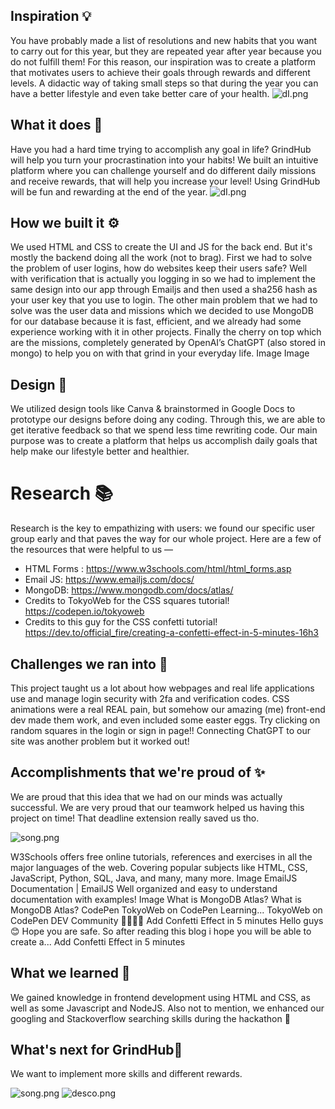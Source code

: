 ## Inspiration 💡

You have probably made a list of resolutions and new habits that you want to carry out for this year, but they are repeated year after year because you do not fulfill them! For this reason, our inspiration was to create a platform that motivates users to achieve their goals through rewards and different levels. A didactic way of taking small steps so that during the year you can have a better lifestyle and even take better care of your health.
![dI.png](https://i.postimg.cc/Y0fLf2Pp/bannergh.jpg)



## What it does 🤔

Have you had a hard time trying to accomplish any goal in life? GrindHub will help you turn your procrastination into your habits! We built an intuitive platform where you can challenge yourself and do different daily missions and receive rewards, that will help you increase your level! Using GrindHub will be fun and rewarding at the end of the year.
![dI.png](https://i.imgur.com/OU6cacr.gif)



## How we built it ⚙️

We used HTML and CSS to create the UI and JS for the back end. But it's mostly the backend doing all the work (not to brag). First we had to solve the problem of user logins, how do websites keep their users safe? Well with verification that is actually you logging in so we had to implement the same design into our app through Emailjs and then used a sha256 hash as your user key that you use to login. The other main problem that we had to solve was the user data and missions which we decided to use MongoDB for our database because it is fast, efficient, and we already had some experience working with it in other projects. Finally the cherry on top which are the missions, completely generated by OpenAI’s ChatGPT (also stored in mongo) to help you on with that grind in your everyday life.
Image
Image
## Design 🎨
We utilized design tools like Canva & brainstormed in Google Docs to prototype our designs before doing any coding. Through this, we are able to get iterative feedback so that we spend less time rewriting code. Our main purpose was to create a platform that helps us accomplish daily goals that help make our lifestyle better and healthier.

# Research 📚
Research is the key to empathizing with users: we found our specific user group early and that paves the way for our whole project. Here are a few of the resources that were helpful to us —
- HTML Forms : https://www.w3schools.com/html/html_forms.asp
- Email JS: https://www.emailjs.com/docs/
- MongoDB: https://www.mongodb.com/docs/atlas/ 
- Credits to TokyoWeb for the CSS squares tutorial! https://codepen.io/tokyoweb
- Credits to this guy for the CSS confetti tutorial! https://dev.to/official_fire/creating-a-confetti-effect-in-5-minutes-16h3

## Challenges we ran into 😤

This project taught us a lot about how webpages and real life applications use and manage login security with 2fa and verification codes. CSS animations were a real REAL pain, but somehow our amazing (me) front-end dev made them work, and even included some easter eggs. Try clicking on random squares in the login or sign in page!! Connecting ChatGPT to our site was another problem but it worked out!

## Accomplishments that we're proud of ✨

We are proud that this idea that we had on our minds was actually successful. We are very proud that our teamwork helped us having this project on time! That deadline extension really saved us tho.

![song.png](https://media.giphy.com/media/dWOKEQ5ewh94RJLemj/giphy.gif)

W3Schools offers free online tutorials, references and exercises in all the major languages of the web. Covering popular subjects like HTML, CSS, JavaScript, Python, SQL, Java, and many, many more.
Image
EmailJS
Documentation | EmailJS
Well organized and easy to understand documentation with examples!
Image
What is MongoDB Atlas?
What is MongoDB Atlas?
CodePen
TokyoWeb on CodePen
Learning...
TokyoWeb on CodePen
DEV Community 👩‍💻👨‍💻
Add Confetti Effect in 5 minutes
Hello guys 😊 Hope you are safe. So after reading this blog i hope you will be able to create a...
Add Confetti Effect in 5 minutes
## What we learned 🙌
We gained knowledge in frontend development using HTML and CSS, as well as some Javascript and NodeJS. Also not to mention, we enhanced our googling and Stackoverflow searching skills during the hackathon 🙂 

## What's next for GrindHub🚀
We want to implement more skills and different rewards.

![song.png](https://media.giphy.com/media/B7o99rIuystY4/giphy.gif)
![desco.png](https://i.postimg.cc/YSvrrWnc/breaker.png)
